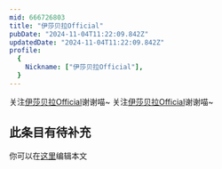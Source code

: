 ```yaml
---
mid: 666726803
title: "伊莎贝拉Official"
pubDate: "2024-11-04T11:22:09.842Z"
updatedDate: "2024-11-04T11:22:09.842Z"
profile:
  {
    Nickname: ["伊莎贝拉Official"],
  }
---
```


关注[伊莎贝拉Official](https://space.bilibili.com/666726803)谢谢喵~ 关注[伊莎贝拉Official](https://space.bilibili.com/666726803)谢谢喵~

## 此条目有待补充
你可以在[这里](https://github.com/Yuhanawa/VTuber.ICU-Content/edit/master/v/伊莎贝拉Official/index.md)编辑本文
